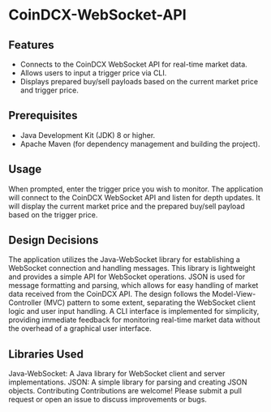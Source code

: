 # CoinDCX-WebSocket-API
## Features
- Connects to the CoinDCX WebSocket API for real-time market data.
- Allows users to input a trigger price via CLI.
- Displays prepared buy/sell payloads based on the current market price and trigger price.

## Prerequisites
- Java Development Kit (JDK) 8 or higher.
- Apache Maven (for dependency management and building the project).

 ## Usage
When prompted, enter the trigger price you wish to monitor.
The application will connect to the CoinDCX WebSocket API and listen for depth updates.
It will display the current market price and the prepared buy/sell payload based on the trigger price.

## Design Decisions
The application utilizes the Java-WebSocket library for establishing a WebSocket connection and handling messages. This library is lightweight and provides a simple API for WebSocket operations.
JSON is used for message formatting and parsing, which allows for easy handling of market data received from the CoinDCX API.
The design follows the Model-View-Controller (MVC) pattern to some extent, separating the WebSocket client logic and user input handling.
A CLI interface is implemented for simplicity, providing immediate feedback for monitoring real-time market data without the overhead of a graphical user interface.

## Libraries Used
Java-WebSocket: A Java library for WebSocket client and server implementations.
JSON: A simple library for parsing and creating JSON objects.
Contributing
Contributions are welcome! Please submit a pull request or open an issue to discuss improvements or bugs.
